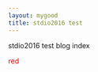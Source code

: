 ```yaml
---
layout: mygood
title: stdio2016 test
---
```

stdio2016 test blog index

<span style='color:red'>red</span>

